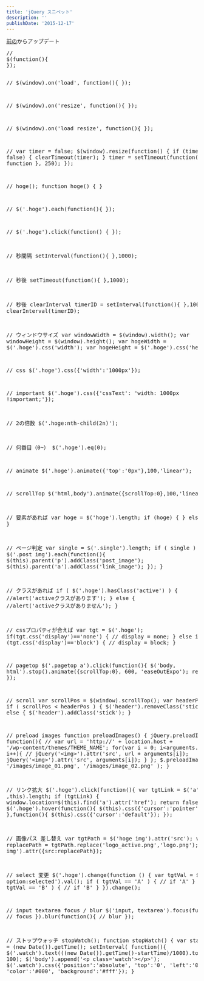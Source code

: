 ```yaml
---
title: 'jQuery スニペット'
description: ''
publishDate: '2015-12-17'
---
```


<p><a href="https://blog.yuheijotaki.com/901">前の</a>からアップデート</p>
<pre class="brush: jscript; title: ; notranslate" title="">//
$(function(){
});

//
$(window).on('load', function(){
});

//
$(window).on('resize', function(){
});

//
$(window).on('load resize', function(){
});

//
var timer = false;
$(window).resize(function() {
	if (timer !== false) {
		clearTimeout(timer);
	}
	timer = setTimeout(function() {
		// function
	}, 250);
});



//
hoge();
function hoge() {
}

//
$('.hoge').each(function(){
});

//
$('.hoge').click(function() {
});

// 秒間隔
setInterval(function(){
},1000);

// 秒後
setTimeout(function(){
},1000);

// 秒後 clearInterval
timerID = setInterval(function(){
},1000);
clearInterval(timerID);



// ウィンドウサイズ
var windowWidth = $(window).width();
var windowHeight = $(window).height();
var hogeWidth = $('.hoge').css('width');
var hogeHeight = $('.hoge').css('height');



// css
$('.hoge').css({'width':'1000px'});

// important
$('.hoge').css({'cssText': 'width: 1000px !important;'});

// 2の倍数
$('.hoge:nth-child(2n)');

// 何番目（0~）
$('.hoge').eq(0);

// animate
$('.hoge').animate({'top':'0px'},100,'linear');

// scrollTop
$('html,body').animate({scrollTop:0},100,'linear');



// 要素があれば
var hoge = $('hoge').length;
if (hoge) {
} else {
}

// ページ判定
var single = $('.single').length;
if ( single ) {
	$('.post img').each(function(){
		$(this).parent('p').addClass('post_image');
		$(this).parent('a').addClass('link_image');
	});
}



// クラスがあれば
if ( $('.hoge').hasClass('active') ) {
	//alert('activeクラスがあります');
} else {
	//alert('activeクラスがありません');
}



// cssプロパティが合えば
var tgt = $('.hoge');
if(tgt.css('display')=='none') {
	// display = none;
} else if (tgt.css('display')=='block') {
	// display = block;
}



// pagetop
$('.pagetop a').click(function(){
	$('body, html').stop().animate({scrollTop:0}, 600, 'easeOutExpo');
	return false;
});



// scroll
var scrollPos = $(window).scrollTop();
var headerPos = 20;
if ( scrollPos &lt; headerPos ) {
	$('header').removeClass('stick');
} else {
	$('header').addClass('stick');
}



// preload images
function preloadImages() {
	jQuery.preloadImages = function(){
		// var url = 'http://' + location.host + '/wp-content/themes/THEME_NAME';
		for(var i = 0; i&lt;arguments.length; i++){
			// jQuery('&lt;img&gt;').attr('src', url + arguments[i]);
			jQuery('&lt;img&gt;').attr('src', arguments[i]);
		}
	};
	$.preloadImages(
		'/images/image_01.png',
		'/images/image_02.png'
	);
}



// リンク拡大
$('.hoge').click(function(){
	var tgtLink = $('a' ,this).length;
	if (tgtLink) {
		window.location=$(this).find('a').attr('href');
		return false;
	}
});
$('.hoge').hover(function(){
	$(this).css({'cursor':'pointer'});
},function(){
	$(this).css({'cursor':'default'});
});



// 画像パス 差し替え
var tgtPath = $('hoge img').attr('src');
var replacePath = tgtPath.replace('logo_active.png','logo.png');
$('hoge img').attr({src:replacePath});



// select 変更
$('.hoge').change(function () {
	var tgtVal = $('.hoge option:selected').val();
	if ( tgtVal == 'A' ) {
		// if 'A'
	} else if ( tgtVal == 'B' ) {
		// if 'B'
	}
}).change();



// input textarea focus / blur
$('input, textarea').focus(function(){
	// focus
}).blur(function(){
	// blur
});



// ストップウォッチ
stopWatch();
function stopWatch() {
	var startTime =  (new Date()).getTime();
	setInterval( function(){
		$('.watch').text(((new Date()).getTime()-startTime)/1000).toFixed(2);
	}, 100);
	$('body').append('&lt;p class='watch'&gt;&lt;/p&gt;');
	$('.watch').css({'position':'absolute', 'top':'0', 'left':'0', 'color':'#000', 'background':'#fff'});
}
</pre>

